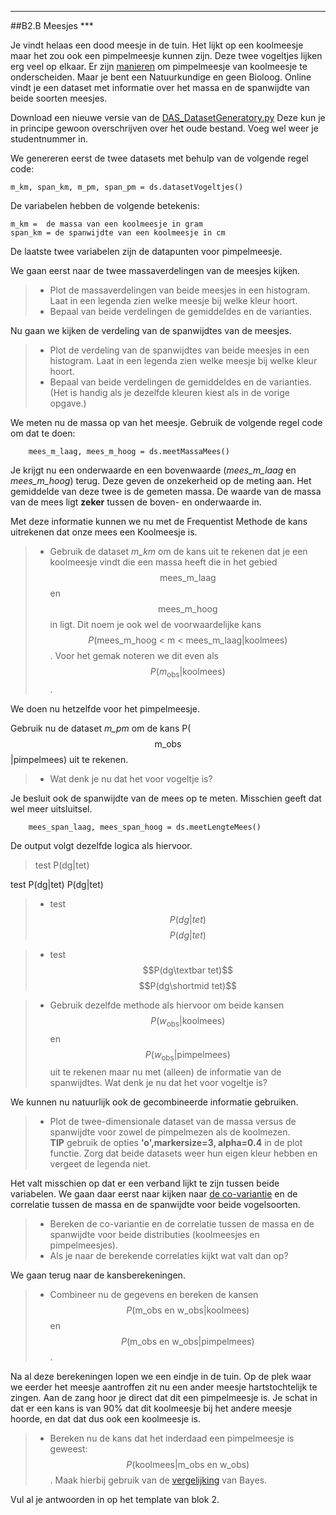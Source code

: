 *****
<a name="B2.B"></a>

##B2.B Meesjes ***

Je vindt helaas een dood meesje in de tuin. Het lijkt op een koolmeesje maar het zou ook een pimpelmeesje kunnen zijn. Deze twee vogeltjes lijken erg veel op elkaar.
Er zijn <a href="https://www.tuinvogeltelling.nl/herkenningstips/?tip=17">manieren</a> om pimpelmeesje van koolmeesje te onderscheiden. Maar je bent een Natuurkundige en geen Bioloog. Online vindt je een dataset met informatie over het massa en de spanwijdte van beide soorten meesjes.


Download een nieuwe versie van de [DAS_DatasetGeneratory.py](/blok-1/DAS_DatasetGenerator.py) Deze kun je in principe gewoon overschrijven over het oude bestand. Voeg wel weer je studentnummer in. 

We genereren eerst de twee datasets met behulp van de volgende regel code: 

	m_km, span_km, m_pm, span_pm = ds.datasetVogeltjes()
	
De variabelen hebben de volgende betekenis: 

	m_km =  de massa van een koolmeesje in gram
	span_km = de spanwijdte van een koolmeesje in cm

De laatste twee variabelen zijn de datapunten voor pimpelmeesje. 

We gaan eerst naar de twee massaverdelingen van de meesjes kijken. 

> * Plot de massaverdelingen van beide meesjes in een histogram. Laat in een legenda zien welke meesje bij welke kleur hoort. 
> * Bepaal van beide verdelingen de gemiddeldes en de varianties. 

Nu gaan we kijken de verdeling van de spanwijdtes van de meesjes. 

> * Plot de verdeling van de spanwijdtes van beide meesjes in een histogram. Laat in een legenda zien welke meesje bij welke kleur hoort. 
> * Bepaal van beide verdelingen de gemiddeldes en de varianties. 
> (Het is handig als je dezelfde kleuren kiest als in de vorige opgave.)

We meten nu de massa op van het meesje. Gebruik de volgende regel code om dat te doen: 

		mees_m_laag, mees_m_hoog = ds.meetMassaMees()
		
Je krijgt nu een onderwaarde en een bovenwaarde (*mees_m_laag* en *mees_m_hoog*) terug. Deze geven de onzekerheid op de meting aan. Het gemiddelde van deze twee is de gemeten massa. De waarde van de massa van de mees ligt **zeker** tussen de boven- en onderwaarde in.

Met deze informatie kunnen we nu met de Frequentist Methode de kans uitrekenen dat onze mees een Koolmeesje is. 

> * Gebruik de dataset *m_km* om de kans uit te rekenen dat je een koolmeesje vindt die een massa heeft die in het gebied $${\text{mees_m_laag}}$$ en $$\text{mees_m_hoog}$$ in ligt. Dit noem je ook wel de voorwaardelijke kans $$P(\text{mees_m_hoog < m < mees_m_laag}|\text{koolmees})$$. 
> Voor het gemak noteren we dit even als $$P(m_{\text{obs}}|\text{koolmees} )$$.  



We doen nu hetzelfde voor het pimpelmeesje. 

Gebruik nu de dataset *m_pm* om de kans P($$\text{m_obs}$$|pimpelmees) uit te rekenen.
 
> * Wat denk je nu dat het voor vogeltje is?

Je besluit ook de spanwijdte van de mees op te meten. Misschien geeft dat wel meer uitsluitsel.

		mees_span_laag, mees_span_hoog = ds.meetLengteMees()
		
De output volgt dezelfde logica als hiervoor.

> test P(dg|tet)

test P(dg|tet) P(dg|tet)

> * test $$P(dg|tet)$$ $$P(dg|tet)$$

> * test $$P(dg\textbar tet)$$ $$P(dg\shortmid tet)$$


> * Gebruik dezelfde methode als hiervoor om beide kansen $$P(w_{\text{obs}} | \text{koolmees} )$$ en $$P(w_{\text{obs}} | \text{pimpelmees} )$$ uit te rekenen maar nu met (alleen) de informatie van de spanwijdtes.
> Wat denk je nu dat het voor vogeltje is?

We kunnen nu natuurlijk ook de gecombineerde informatie gebruiken. 

> * Plot de twee-dimensionale dataset van de massa versus de spanwijdte voor zowel de pimpelmezen als de koolmezen. <br>
> **TIP** gebruik de opties **'o',markersize=3, alpha=0.4** in de plot functie. Zorg dat beide datasets weer hun eigen kleur hebben en vergeet de legenda niet. 

Het valt misschien op dat er een verband lijkt te zijn tussen beide variabelen. We gaan daar eerst naar kijken naar [de co-variantie](/blok-2/multidimensionale-data) en de correlatie tussen de massa en de spanwijdte voor beide vogelsoorten. 

> * Bereken de co-variantie en de correlatie tussen de massa en de spanwijdte voor beide distributies (koolmeesjes en pimpelmeesjes). 
> * Als je naar de berekende correlaties kijkt wat valt dan op?

We gaan terug naar de kansberekeningen. 

> * Combineer nu de gegevens en bereken de kansen $${P(\text{m_obs en w_obs}|\text{koolmees})}$$ en $${P(\text{m_obs en w_obs}|\text{pimpelmees})}$$.

Na al deze berekeningen lopen we een eindje in de tuin. Op de plek waar we eerder het meesje aantroffen zit nu een ander meesje hartstochtelijk te zingen. Aan de zang hoor je direct dat dit een pimpelmeesje is. Je schat in dat er een kans is van 90% dat dit koolmeesje bij het andere meesje hoorde, en dat dat dus ook een koolmeesje is. 

> * Bereken nu de kans dat het inderdaad een pimpelmeesje is geweest: $$P(\text{koolmees}|\text{m_obs en w_obs})$$. Maak hierbij gebruik van de [vergelijking](/blok-2/extra-kansrekenregels) van Bayes.

Vul al je antwoorden in op het template van blok 2. 
